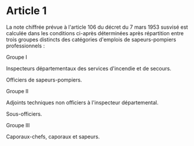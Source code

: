 # Article 1

La note chiffrée prévue à l'article 106 du décret du 7 mars 1953 susvisé est calculée dans les conditions ci-après déterminées après répartition entre trois groupes distincts des catégories d'emplois de sapeurs-pompiers professionnels :

Groupe I

Inspecteurs départementaux des services d'incendie et de secours.

Officiers de sapeurs-pompiers.

Groupe II

Adjoints techniques non officiers à l'inspecteur départemental.

Sous-officiers.

Groupe III

Caporaux-chefs, caporaux et sapeurs.
